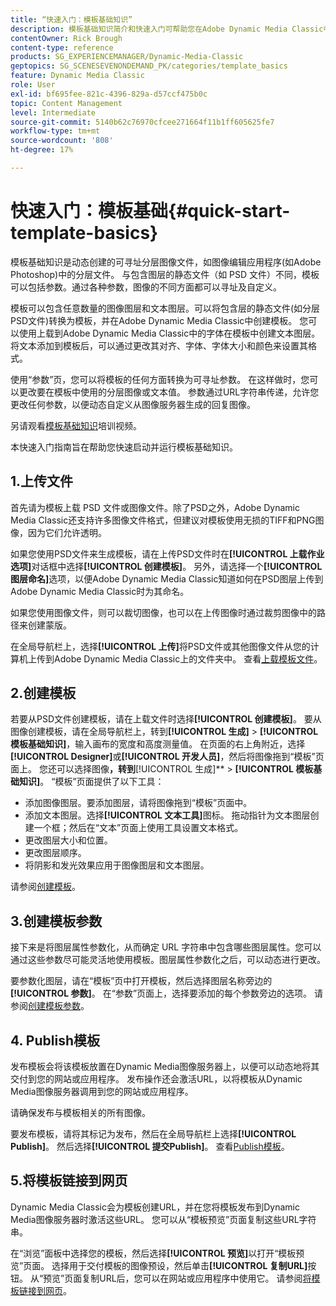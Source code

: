 ```yaml
---
title: “快速入门：模板基础知识”
description: 模板基础知识简介和快速入门可帮助您在Adobe Dynamic Media Classic中快速启动和运行。
contentOwner: Rick Brough
content-type: reference
products: SG_EXPERIENCEMANAGER/Dynamic-Media-Classic
geptopics: SG_SCENESEVENONDEMAND_PK/categories/template_basics
feature: Dynamic Media Classic
role: User
exl-id: bf695fee-821c-4396-829a-d57ccf475b0c
topic: Content Management
level: Intermediate
source-git-commit: 5140b62c76970cfcee271664f11b1ff605625fe7
workflow-type: tm+mt
source-wordcount: '808'
ht-degree: 17%

---
```


# 快速入门：模板基础{#quick-start-template-basics}

模板基础知识是动态创建的可寻址分层图像文件，如图像编辑应用程序(如Adobe Photoshop)中的分层文件。 与包含图层的静态文件（如 PSD 文件）不同，模板可以包括参数。通过各种参数，图像的不同方面都可以寻址及自定义。

模板可以包含任意数量的图像图层和文本图层。可以将包含层的静态文件(如分层PSD文件)转换为模板，并在Adobe Dynamic Media Classic中创建模板。 您可以使用上载到Adobe Dynamic Media Classic中的字体在模板中创建文本图层。 将文本添加到模板后，可以通过更改其对齐、字体、字体大小和颜色来设置其格式。

使用“参数”页，您可以将模板的任何方面转换为可寻址参数。 在这样做时，您可以更改要在模板中使用的分层图像或文本值。 参数通过URL字符串传递，允许您更改任何参数，以便动态自定义从图像服务器生成的回复图像。

另请观看[模板基础知识](https://s7d5.scene7.com/s7viewers/html5/VideoViewer.html?videoserverurl=https://s7d5.scene7.com/is/content/&amp;emailurl=https://s7d5.scene7.com/s7/emailFriend&amp;serverUrl=https://s7d5.scene7.com/is/image/&amp;config=Scene7SharedAssets/Universal_HTML5_Video&amp;contenturl=https://s7d5.scene7.com/skins/&amp;asset=S7tutorials/553_Template%20Basics_converted%20renamed_Dynamic%20Banners-AVS)培训视频。

本快速入门指南旨在帮助您快速启动并运行模板基础知识。

## 1.上传文件

首先请为模板上载 PSD 文件或图像文件。除了PSD之外，Adobe Dynamic Media Classic还支持许多图像文件格式，但建议对模板使用无损的TIFF和PNG图像，因为它们允许透明。

如果您使用PSD文件来生成模板，请在上传PSD文件时在&#x200B;**[!UICONTROL 上载作业选项]**&#x200B;对话框中选择&#x200B;**[!UICONTROL 创建模板]**。 另外，请选择一个&#x200B;**[!UICONTROL 图层命名]**&#x200B;选项，以便Adobe Dynamic Media Classic知道如何在PSD图层上传到Adobe Dynamic Media Classic时为其命名。

如果您使用图像文件，则可以裁切图像，也可以在上传图像时通过裁剪图像中的路径来创建蒙版。

在全局导航栏上，选择&#x200B;**[!UICONTROL 上传]**&#x200B;将PSD文件或其他图像文件从您的计算机上传到Adobe Dynamic Media Classic上的文件夹中。 查看[上载模板文件](uploading-template-files.md#uploading_template_files)。

## 2.创建模板

若要从PSD文件创建模板，请在上载文件时选择&#x200B;**[!UICONTROL 创建模板]**。 要从图像创建模板，请在全局导航栏上，转到&#x200B;**[!UICONTROL 生成]** > **[!UICONTROL 模板基础知识]**，输入画布的宽度和高度测量值。 在页面的右上角附近，选择&#x200B;**[!UICONTROL Designer]**&#x200B;或&#x200B;**[!UICONTROL 开发人员]**，然后将图像拖到“模板”页面上。 您还可以选择图像&#x200B;**，转到&#x200B;**[!UICONTROL 生成]** > **[!UICONTROL 模板基础知识]**。 “模板”页面提供了以下工具：

* 添加图像图层。要添加图层，请将图像拖到“模板”页面中。
* 添加文本图层。选择&#x200B;**[!UICONTROL 文本工具]**&#x200B;图标。 拖动指针为文本图层创建一个框；然后在“文本”页面上使用工具设置文本格式。
* 更改图层大小和位置。
* 更改图层顺序。
* 将阴影和发光效果应用于图像图层和文本图层。

请参阅[创建模板](creating-template.md#creating_a_template)。

## 3.创建模板参数

接下来是将图层属性参数化，从而确定 URL 字符串中包含哪些图层属性。您可以通过这些参数尽可能灵活地使用模板。图层属性参数化之后，可以动态进行更改。

要参数化图层，请在“模板”页中打开模板，然后选择图层名称旁边的&#x200B;**[!UICONTROL 参数]**。 在“参数”页面上，选择要添加的每个参数旁边的选项。 请参阅[创建模板参数](creating-template-parameters.md#creating_template_parameters)。

## 4. Publish模板

发布模板会将该模板放置在Dynamic Media图像服务器上，以便可以动态地将其交付到您的网站或应用程序。 发布操作还会激活URL，以将模板从Dynamic Media图像服务器调用到您的网站或应用程序。

请确保发布与模板相关的所有图像。

要发布模板，请将其标记为发布，然后在全局导航栏上选择&#x200B;**[!UICONTROL Publish]**。 然后选择&#x200B;**[!UICONTROL 提交Publish]**。 查看[Publish模板](publishing-templates.md#publishing_templates)。

## 5.将模板链接到网页

Dynamic Media Classic会为模板创建URL，并在您将模板发布到Dynamic Media图像服务器时激活这些URL。 您可以从“模板预览”页面复制这些URL字符串。

在“浏览”面板中选择您的模板，然后选择&#x200B;**[!UICONTROL 预览]**&#x200B;以打开“模板预览”页面。 选择用于交付模板的图像预设，然后单击&#x200B;**[!UICONTROL 复制URL]**&#x200B;按钮。 从“预览”页面复制URL后，您可以在网站或应用程序中使用它。 请参阅[将模板链接到网页](linking-template-web-page.md#linking_a_template_to_a_web_page)。
